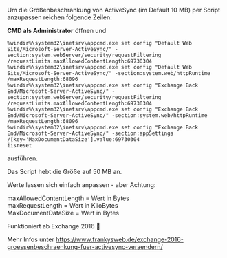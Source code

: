 Um die Größenbeschränkung von ActiveSync (im Default 10 MB) per Script anzupassen reichen folgende Zeilen:

**CMD als Administrator** öffnen und 

```console
%windir%\system32\inetsrv\appcmd.exe set config "Default Web Site/Microsoft-Server-ActiveSync/" -section:system.webServer/security/requestFiltering /requestLimits.maxAllowedContentLength:69730304
%windir%\system32\inetsrv\appcmd.exe set config "Default Web Site/Microsoft-Server-ActiveSync/" -section:system.web/httpRuntime /maxRequestLength:68096
%windir%\system32\inetsrv\appcmd.exe set config "Exchange Back End/Microsoft-Server-ActiveSync/" -section:system.webServer/security/requestFiltering /requestLimits.maxAllowedContentLength:69730304
%windir%\system32\inetsrv\appcmd.exe set config "Exchange Back End/Microsoft-Server-ActiveSync/" -section:system.web/httpRuntime /maxRequestLength:68096
%windir%\system32\inetsrv\appcmd.exe set config "Exchange Back End/Microsoft-Server-ActiveSync/" -section:appSettings /[key='MaxDocumentDataSize'].value:69730304
iisreset
```

ausführen.

Das Script hebt die Größe auf 50 MB an.

Werte lassen sich einfach anpassen - aber Achtung: 

maxAllowedContentLength = Wert in Bytes  
maxRequestLength = Wert in KiloBytes  
MaxDocumentDataSize = Wert in Bytes  

Funktioniert ab Exchange 2016 🙂

Mehr Infos unter https://www.frankysweb.de/exchange-2016-groessenbeschraenkung-fuer-activesync-veraendern/
